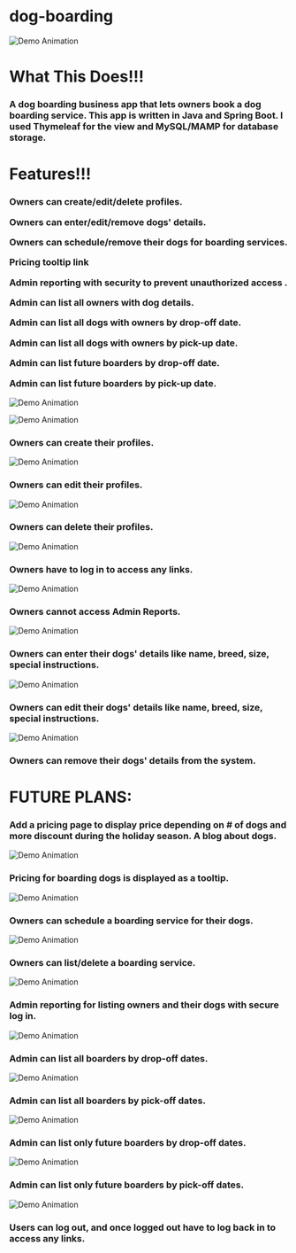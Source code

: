 # dog-boarding
![Demo Animation](../assets/home.gif?raw=true)

<h1><strong>What This Does!!!</strong></h1>
  
<h3>A dog boarding business app that lets owners book a dog boarding service. 
This app is written in Java and Spring Boot. I used Thymeleaf for the view and MySQL/MAMP for database storage.</h3>

<h1><strong>Features!!!</strong></h1>

<h3>Owners can create/edit/delete profiles.
 
Owners can enter/edit/remove dogs' details.

Owners can schedule/remove their dogs for boarding services.

Pricing tooltip link

Admin reporting with security to prevent unauthorized access .

Admin can list all owners with dog details.

Admin can list all dogs with owners by drop-off date.

Admin can list all dogs with owners by pick-up date.

Admin can list future boarders by drop-off date.

Admin can list future boarders by pick-up date.</h3>

![Demo Animation](../assets/register1.gif?raw=true)

![Demo Animation](../assets/register2.gif?raw=true)

<h3>Owners can create their profiles.</h3>

![Demo Animation](../assets/profileEdit.gif?raw=true)

<h3>Owners can edit their profiles.</h3>

![Demo Animation](../assets/profileDelete.gif?raw=true)

<h3>Owners can delete their profiles.</h2>

![Demo Animation](../assets/login.gif?raw=true)

<h3>Owners have to log in to access any links.</h3>

![Demo Animation](../assets/adminAccessDenied.gif?raw=true)

<h3>Owners cannot access Admin Reports.</h3>

![Demo Animation](../assets/dogDetailsAdd.gif?raw=true)

<h3>Owners can enter their dogs' details like name, breed, size, special instructions.</h3>

![Demo Animation](../assets/dogDetailsEdit.gif?raw=true)

<h3>Owners can edit their dogs' details like name, breed, size, special instructions.</h3>

![Demo Animation](../assets/dogDetailsDelete.gif?raw=true)

<h3>Owners can remove their dogs' details from the system.</h3>

<h1><strong>FUTURE PLANS:</strong></h1>
  <h3>Add a pricing page to display price depending on # of dogs and more discount during the holiday season.
  A blog about dogs.</h3>

![Demo Animation](../assets/pricing.gif?raw=true)

<h3>Pricing for boarding dogs is displayed as a tooltip.</h3>

![Demo Animation](../assets/serviceAdd.gif?raw=true)

<h3>Owners can schedule a boarding service for their dogs.</h3>

![Demo Animation](../assets/serviceListDelete.gif?raw=true)

<h3>Owners can list/delete a boarding service.</h3>

![Demo Animation](../assets/listOwners.gif?raw=true)

<h3>Admin reporting for listing owners and their dogs with secure log in.</h3>

![Demo Animation](../assets/listBoardersDropOff.gif?raw=true)

<h3>Admin can list all boarders by drop-off dates.</h3>

![Demo Animation](../assets/listBoardersPickUp.gif?raw=true)

<h3>Admin can list all boarders by pick-off dates.</h3>

![Demo Animation](../assets/listFutureDropOff.gif?raw=true)

<h3>Admin can list only future boarders by drop-off dates.</h3>

![Demo Animation](../assets/listFuturePickUp.gif?raw=true)

<h3>Admin can list only future boarders by pick-off dates.</h3>

![Demo Animation](../assets/logout.gif?raw=true)

<h3>Users can log out, and once logged out have to log back in to access any links.</h3>
